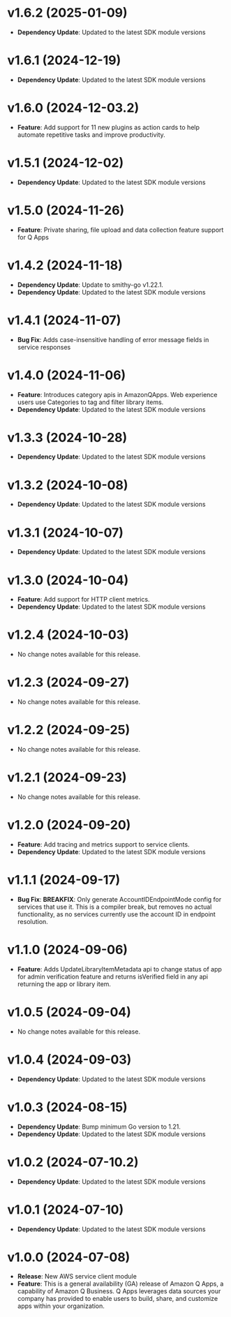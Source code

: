 # v1.6.2 (2025-01-09)

* **Dependency Update**: Updated to the latest SDK module versions

# v1.6.1 (2024-12-19)

* **Dependency Update**: Updated to the latest SDK module versions

# v1.6.0 (2024-12-03.2)

* **Feature**: Add support for 11 new plugins as action cards to help automate repetitive tasks and improve productivity.

# v1.5.1 (2024-12-02)

* **Dependency Update**: Updated to the latest SDK module versions

# v1.5.0 (2024-11-26)

* **Feature**: Private sharing, file upload and data collection feature support for Q Apps

# v1.4.2 (2024-11-18)

* **Dependency Update**: Update to smithy-go v1.22.1.
* **Dependency Update**: Updated to the latest SDK module versions

# v1.4.1 (2024-11-07)

* **Bug Fix**: Adds case-insensitive handling of error message fields in service responses

# v1.4.0 (2024-11-06)

* **Feature**: Introduces category apis in AmazonQApps. Web experience users use Categories to tag and filter library items.
* **Dependency Update**: Updated to the latest SDK module versions

# v1.3.3 (2024-10-28)

* **Dependency Update**: Updated to the latest SDK module versions

# v1.3.2 (2024-10-08)

* **Dependency Update**: Updated to the latest SDK module versions

# v1.3.1 (2024-10-07)

* **Dependency Update**: Updated to the latest SDK module versions

# v1.3.0 (2024-10-04)

* **Feature**: Add support for HTTP client metrics.
* **Dependency Update**: Updated to the latest SDK module versions

# v1.2.4 (2024-10-03)

* No change notes available for this release.

# v1.2.3 (2024-09-27)

* No change notes available for this release.

# v1.2.2 (2024-09-25)

* No change notes available for this release.

# v1.2.1 (2024-09-23)

* No change notes available for this release.

# v1.2.0 (2024-09-20)

* **Feature**: Add tracing and metrics support to service clients.
* **Dependency Update**: Updated to the latest SDK module versions

# v1.1.1 (2024-09-17)

* **Bug Fix**: **BREAKFIX**: Only generate AccountIDEndpointMode config for services that use it. This is a compiler break, but removes no actual functionality, as no services currently use the account ID in endpoint resolution.

# v1.1.0 (2024-09-06)

* **Feature**: Adds UpdateLibraryItemMetadata api to change status of app for admin verification feature and returns isVerified field in any api returning the app or library item.

# v1.0.5 (2024-09-04)

* No change notes available for this release.

# v1.0.4 (2024-09-03)

* **Dependency Update**: Updated to the latest SDK module versions

# v1.0.3 (2024-08-15)

* **Dependency Update**: Bump minimum Go version to 1.21.
* **Dependency Update**: Updated to the latest SDK module versions

# v1.0.2 (2024-07-10.2)

* **Dependency Update**: Updated to the latest SDK module versions

# v1.0.1 (2024-07-10)

* **Dependency Update**: Updated to the latest SDK module versions

# v1.0.0 (2024-07-08)

* **Release**: New AWS service client module
* **Feature**: This is a general availability (GA) release of Amazon Q Apps, a capability of Amazon Q Business. Q Apps leverages data sources your company has provided to enable users to build, share, and customize apps within your organization.

